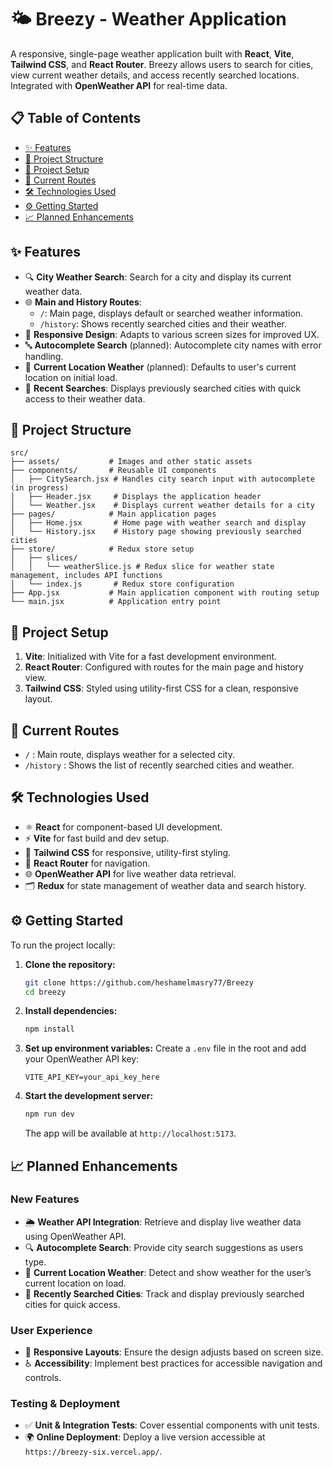 # 🌤️ Breezy - Weather Application

A responsive, single-page weather application built with **React**, **Vite**, **Tailwind CSS**, and **React Router**. Breezy allows users to search for cities, view current weather details, and access recently searched locations. Integrated with **OpenWeather API** for real-time data.

## 📋 Table of Contents

- [✨ Features](#-features)
- [📂 Project Structure](#-project-structure)
- [🚀 Project Setup](#-project-setup)
- [📍 Current Routes](#-current-routes)
- [🛠️ Technologies Used](#️-technologies-used)
- [⚙️ Getting Started](#️-getting-started)
- [📈 Planned Enhancements](#-planned-enhancements)

## ✨ Features

- 🔍 **City Weather Search**: Search for a city and display its current weather data.
- 🌐 **Main and History Routes**:
  - `/`: Main page, displays default or searched weather information.
  - `/history`: Shows recently searched cities and their weather.
- 📱 **Responsive Design**: Adapts to various screen sizes for improved UX.
- 🔤 **Autocomplete Search** (planned): Autocomplete city names with error handling.
- 📍 **Current Location Weather** (planned): Defaults to user's current location on initial load.
- 💾 **Recent Searches**: Displays previously searched cities with quick access to their weather data.

## 📂 Project Structure

```
src/
├── assets/           # Images and other static assets
├── components/       # Reusable UI components
│   ├── CitySearch.jsx # Handles city search input with autocomplete (in progress)
│   ├── Header.jsx     # Displays the application header
│   └── Weather.jsx    # Displays current weather details for a city
├── pages/            # Main application pages
│   ├── Home.jsx       # Home page with weather search and display
│   └── History.jsx    # History page showing previously searched cities
├── store/            # Redux store setup
│   ├── slices/
│   │   └── weatherSlice.js # Redux slice for weather state management, includes API functions
│   └── index.js       # Redux store configuration
├── App.jsx           # Main application component with routing setup
└── main.jsx          # Application entry point
```

## 🚀 Project Setup

1. **Vite**: Initialized with Vite for a fast development environment.
2. **React Router**: Configured with routes for the main page and history view.
3. **Tailwind CSS**: Styled using utility-first CSS for a clean, responsive layout.

## 📍 Current Routes

- `/` : Main route, displays weather for a selected city.
- `/history` : Shows the list of recently searched cities and weather.

## 🛠️ Technologies Used

- ⚛️ **React** for component-based UI development.
- ⚡ **Vite** for fast build and dev setup.
- 🎨 **Tailwind CSS** for responsive, utility-first styling.
- 🔀 **React Router** for navigation.
- 🌐 **OpenWeather API** for live weather data retrieval.
- 🗂️ **Redux** for state management of weather data and search history.

## ⚙️ Getting Started

To run the project locally:

1. **Clone the repository:**

   ```bash
   git clone https://github.com/heshamelmasry77/Breezy
   cd breezy
   ```

2. **Install dependencies:**

   ```bash
   npm install
   ```

3. **Set up environment variables:** Create a `.env` file in the root and add your OpenWeather API key:

   ```plaintext
   VITE_API_KEY=your_api_key_here
   ```

4. **Start the development server:**

   ```bash
   npm run dev
   ```

   The app will be available at `http://localhost:5173`.

## 📈 Planned Enhancements

### New Features

- 🌦️ **Weather API Integration**: Retrieve and display live weather data using OpenWeather API.
- 🔍 **Autocomplete Search**: Provide city search suggestions as users type.
- 📍 **Current Location Weather**: Detect and show weather for the user’s current location on load.
- 📝 **Recently Searched Cities**: Track and display previously searched cities for quick access.

### User Experience

- 📱 **Responsive Layouts**: Ensure the design adjusts based on screen size.
- ♿ **Accessibility**: Implement best practices for accessible navigation and controls.

### Testing & Deployment

- ✅ **Unit & Integration Tests**: Cover essential components with unit tests.
- 🌍 **Online Deployment**: Deploy a live version accessible at `https://breezy-six.vercel.app/`.
